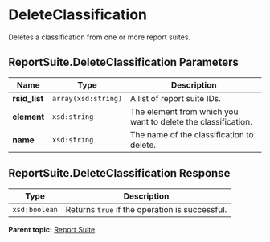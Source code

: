 # DeleteClassification

Deletes a classification from one or more report suites.

## ReportSuite.DeleteClassification Parameters

|Name|Type|Description|
|----|----|-----------|
| **rsid_list** | `array(xsd:string)` | A list of report suite IDs.|
| **element** | `xsd:string` | The element from which you want to delete the classification. |
| **name** | `xsd:string` | The name of the classification to delete. |

## ReportSuite.DeleteClassification Response

| Type | Description |
|--------|---------------|
| `xsd:boolean` | Returns `true` if the operation is successful. |

**Parent topic:** [Report Suite](../../methods/report_suite/r_methods_reportsuite.md)


